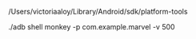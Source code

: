 /Users/victoriaaloy/Library/Android/sdk/platform-tools

./adb shell monkey -p com.example.marvel -v 500